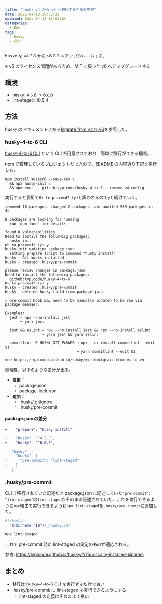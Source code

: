 ```yaml
---
title: "husky v4 から v6 へ移行する手順の覚書"
date: 2021-04-13 18:52:29
updated: 2021-04-13 18:52:29
categories:
  - Dev
tags:
  - husky
  - Git
---
```


husky を v4.3.8 から v6.0.0 へアップグレードする。

※ v5 はライセンス問題があるため、MIT に戻った v6 へアップグレードする

## 環境

- husky: 4.3.8 -> 6.0.0
- lint-staged: 10.5.4

## 方法

husky のドキュメントにある[Migrate from v4 to v6](https://typicode.github.io/husky/#/?id=migrate-from-v4-to-v6)を参照した。

### husky-4-to-6 CLI

[husky-4-to-6 CLI](https://github.com/typicode/husky-4-to-6) という CLI が用意されており、簡単に移行ができる模様。

npm で管理しているプロジェクトだったので、README の内容通り下記を実行した。

```
npm install husky@6 --save-dev \
  && npx husky-init \
  && npm exec -- github:typicode/husky-4-to-6 --remove-v4-config
```

実行すると要所で`Ok to proceed? (y)`と訊かれるので`y`と続けていく。

```
removed 16 packages, changed 2 packages, and audited 950 packages in 4s

8 packages are looking for funding
  run `npm fund` for details

found 0 vulnerabilities
Need to install the following packages:
  husky-init
Ok to proceed? (y) y
husky-init updating package.json
  setting prepare script to command "husky install"
husky - Git hooks installed
husky - created .husky/pre-commit

please review changes in package.json
Need to install the following packages:
  github:typicode/husky-4-to-6
Ok to proceed? (y) y
husky - created .husky/pre-commit
husky - deleted husky field from package.json

⚠️ pre-commit hook may need to be manually updated to be run via package manager.

Examples:
  jest → npx --no-install jest
       → yarn jest

  jest && eslint → npx --no-install jest && npx --no-install eslint
                 → yarn jest && yarn eslint

  commitlint -E HUSKY_GIT_PARAMS → npx --no-install commitlint --edit $1
                                 → yarn commitlint --edit $1

See https://typicode.github.io/husky/#/?id=migrate-from-v4-to-v5
```

処理後、以下のような差分が出る。

- **変更：**
  - package.json
  - package-lock.json
- **追加：**
  - .husky/.gitignore
  - .husky/pre-commit

#### package.json の差分

```diff
+    "prepare": "husky install"
```

```diff
-    "husky": "^4.3.8",
+    "husky": "^6.0.0",
```

```diff
-  "husky": {
-    "hooks": {
-      "pre-commit": "lint-staged"
-    }
-  },
```

### .husky/pre-commit

CLI で移行されていた記述だと package.json に記述していた`"pre-commit": "lint-staged"`の`lint-staged`がそのまま記述されていた。これを実行できるように`npx`経由で実行できるように`npx lint-staged`を`.husky/pre-commit`に追加した。

```sh
#!/bin/sh
. "$(dirname "$0")/_/husky.sh"

npx lint-staged
```

これで pre-commit 時に lint-staged の設定のものが適応される。

参考: https://typicode.github.io/husky/#/?id=locally-installed-binaries

## まとめ

- 移行は husky-4-to-6 CLI を実行するだけで良い
- .husky/pre-commit に lint-staged を実行できるようにする
  - lint-staged の定義はそのままで良い
